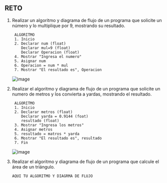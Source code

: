 ## RETO
1. Realizar un algoritmo y diagrama de flujo de un programa que solicite un número y lo multiplique por 9, mostrando su resultado.

        ALGORITMO
        1. Inicio
        2. Declarar num (float)
           Declarar mul=9 (float)
           Declarar Operacion (float)
        4. Mostrar "Ingresa el numero"
        5. Asignar num
        6. Operacion = num * mul
        7. Mostrar "El resultado es", Operacion
        
    ![image](https://user-images.githubusercontent.com/119713481/211169483-dcb2e2b6-baf7-4cab-8e17-b3f571952bb8.png)


   
    

2. Realizar el algoritmo y diagrama de flujo de un programa que solicite un numero de metros y los convierta a yardas, mostrando el resultado.
      
        ALGORITMO
        1. Inicio
        2. Declarar metros (float)
           Declarar yarda = 0.9144 (foat)
           resultado (float)
        3. Mostrar "Ingresa los metros"
        4. Asignar metros
        5. resultado = matros * yarda
        6. Mostrar "El resultado es", resultado
        7. Fin
        
     ![image](https://user-images.githubusercontent.com/119713481/213883672-f16d2432-99dc-44e8-9b7f-e05a6a7514f8.png)

                


3. Realizar el algoritmo y diagrama de flujo de un programa que calcule el área de un triángulo.

       AQUI TU ALGORITMO Y DIAGRMA DE FLUJO
